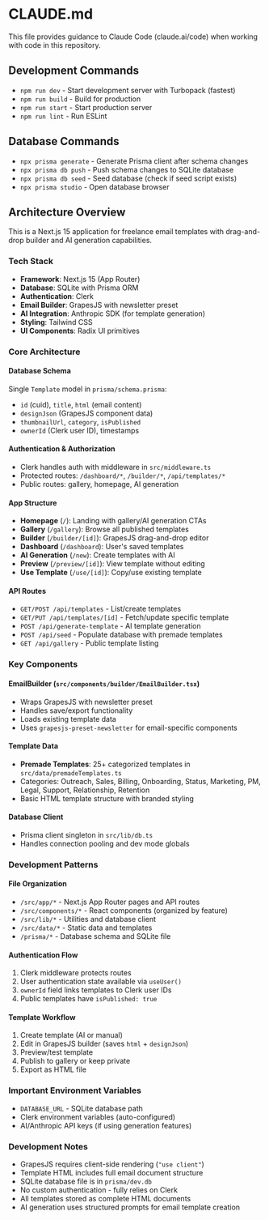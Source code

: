 # CLAUDE.md

This file provides guidance to Claude Code (claude.ai/code) when working with code in this repository.

## Development Commands

- `npm run dev` - Start development server with Turbopack (fastest)
- `npm run build` - Build for production
- `npm run start` - Start production server
- `npm run lint` - Run ESLint

## Database Commands

- `npx prisma generate` - Generate Prisma client after schema changes
- `npx prisma db push` - Push schema changes to SQLite database
- `npx prisma db seed` - Seed database (check if seed script exists)
- `npx prisma studio` - Open database browser

## Architecture Overview

This is a Next.js 15 application for freelance email templates with drag-and-drop builder and AI generation capabilities.

### Tech Stack
- **Framework**: Next.js 15 (App Router)
- **Database**: SQLite with Prisma ORM
- **Authentication**: Clerk
- **Email Builder**: GrapesJS with newsletter preset
- **AI Integration**: Anthropic SDK (for template generation)
- **Styling**: Tailwind CSS
- **UI Components**: Radix UI primitives

### Core Architecture

#### Database Schema
Single `Template` model in `prisma/schema.prisma`:
- `id` (cuid), `title`, `html` (email content)
- `designJson` (GrapesJS component data)
- `thumbnailUrl`, `category`, `isPublished`
- `ownerId` (Clerk user ID), timestamps

#### Authentication & Authorization
- Clerk handles auth with middleware in `src/middleware.ts`
- Protected routes: `/dashboard/*`, `/builder/*`, `/api/templates/*`
- Public routes: gallery, homepage, AI generation

#### App Structure
- **Homepage** (`/`): Landing with gallery/AI generation CTAs
- **Gallery** (`/gallery`): Browse all published templates
- **Builder** (`/builder/[id]`): GrapesJS drag-and-drop editor
- **Dashboard** (`/dashboard`): User's saved templates
- **AI Generation** (`/new`): Create templates with AI
- **Preview** (`/preview/[id]`): View template without editing
- **Use Template** (`/use/[id]`): Copy/use existing template

#### API Routes
- `GET/POST /api/templates` - List/create templates
- `GET/PUT /api/templates/[id]` - Fetch/update specific template
- `POST /api/generate-template` - AI template generation
- `POST /api/seed` - Populate database with premade templates
- `GET /api/gallery` - Public template listing

### Key Components

#### EmailBuilder (`src/components/builder/EmailBuilder.tsx`)
- Wraps GrapesJS with newsletter preset
- Handles save/export functionality
- Loads existing template data
- Uses `grapesjs-preset-newsletter` for email-specific components

#### Template Data
- **Premade Templates**: 25+ categorized templates in `src/data/premadeTemplates.ts`
- Categories: Outreach, Sales, Billing, Onboarding, Status, Marketing, PM, Legal, Support, Relationship, Retention
- Basic HTML template structure with branded styling

#### Database Client
- Prisma client singleton in `src/lib/db.ts`
- Handles connection pooling and dev mode globals

### Development Patterns

#### File Organization
- `/src/app/*` - Next.js App Router pages and API routes
- `/src/components/*` - React components (organized by feature)
- `/src/lib/*` - Utilities and database client
- `/src/data/*` - Static data and templates
- `/prisma/*` - Database schema and SQLite file

#### Authentication Flow
1. Clerk middleware protects routes
2. User authentication state available via `useUser()`
3. `ownerId` field links templates to Clerk user IDs
4. Public templates have `isPublished: true`

#### Template Workflow
1. Create template (AI or manual)
2. Edit in GrapesJS builder (saves `html` + `designJson`)
3. Preview/test template
4. Publish to gallery or keep private
5. Export as HTML file

### Important Environment Variables
- `DATABASE_URL` - SQLite database path
- Clerk environment variables (auto-configured)
- AI/Anthropic API keys (if using generation features)

### Development Notes
- GrapesJS requires client-side rendering (`"use client"`)
- Template HTML includes full email document structure
- SQLite database file is in `prisma/dev.db`
- No custom authentication - fully relies on Clerk
- All templates stored as complete HTML documents
- AI generation uses structured prompts for email template creation